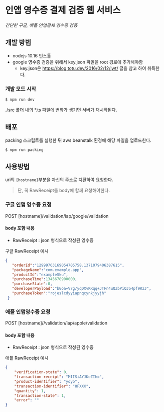 # 인앱 영수증 결제 검증 웹 서비스

_간단한 구글, 애플 인앱결제 영수증 검증_

## 개발 방법
* nodejs 10.16 인스톨
* google 영수증 검증을 위해서 key.json 파일을 root 경로에 추가해야함
  * key.json은 https://blog.totu.dev/2016/02/12/jwt/ 글을 참고 하여 취득한다.

### 개발 모드 시작

```bash
$ npm run dev
```

./src 폴더 내의 *.ts 파일에 변화가 생기면 서버가 재시작된다.

## 배포
packing 스크립트를 실행한 뒤 aws beanstalk 환경에 해당 파일을 업로드한다.
```bash
$ npm run packing
```

## 사용방법

uri의 `[hostname]`부분을 자신의 주소로 치환하여 요청한다.
> 단, 꼭 RawReceipt를 body에 함께 요청해야한다.

### 구글 인앱 영수증 요청
POST [hostname]/validation/iap/google/validation

#### body 포함 내용
* RawReceipt : json 형식으로 작성된 영수증

구글 RawReceipt 예시

```json
{ 
   "orderId":"12999763169054705758.1371079406387615", 
   "packageName":"com.example.app",
   "productId":"exampleSku",
   "purchaseTime":1345678900000,
   "purchaseState":0,
   "developerPayload":"bGoa+V7g/yqDXvKRqq+JTFn4uQZbPiQJo4pf9RzJ",
   "purchaseToken":"rojeslcdyyiapnqcynkjyyjh"
 }
``` 


### 애플 인앱영수증 요청
POST [hostname]//validation/iap/apple/validation

#### body 포함 내용
* RawReceipt : json 형식으로 작성된 영수증

애플 RawReceipt 예시

```json
{
    "verification-state": 0,
    "transaction-receipt": "MIISiAYJKoZIh=",
    "product-identifier": "yoyo",
    "transaction-identifier": "8FXXX",
    "quantity": 1,
    "transaction-state": 1,
    "error": ""
}
```
